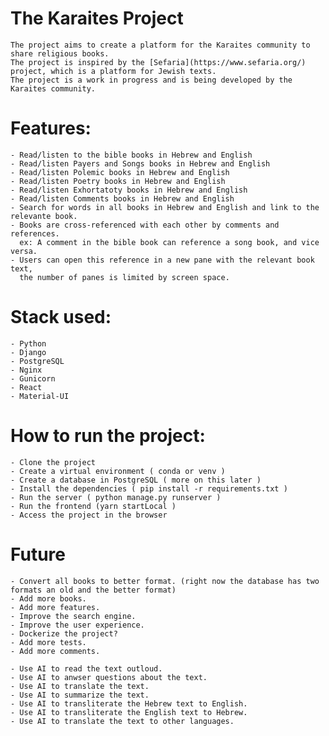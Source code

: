 # The Karaites Project

    The project aims to create a platform for the Karaites community to share religious books.
    The project is inspired by the [Sefaria](https://www.sefaria.org/) project, which is a platform for Jewish texts.
    The project is a work in progress and is being developed by the Karaites community.

# Features:
    - Read/listen to the bible books in Hebrew and English
    - Read/listen Payers and Songs books in Hebrew and English
    - Read/listen Polemic books in Hebrew and English
    - Read/listen Poetry books in Hebrew and English
    - Read/listen Exhortatoty books in Hebrew and English
    - Read/listen Comments books in Hebrew and English
    - Search for words in all books in Hebrew and English and link to the relevante book.
    - Books are cross-referenced with each other by comments and references.
      ex: A comment in the bible book can reference a song book, and vice versa.
    - Users can open this reference in a new pane with the relevant book text, 
      the number of panes is limited by screen space.
    

# Stack used:
    - Python
    - Django
    - PostgreSQL
    - Nginx
    - Gunicorn
    - React
    - Material-UI


# How to run the project:

    - Clone the project
    - Create a virtual environment ( conda or venv )
    - Create a database in PostgreSQL ( more on this later )
    - Install the dependencies ( pip install -r requirements.txt )
    - Run the server ( python manage.py runserver )
    - Run the frontend (yarn startLocal )
    - Access the project in the browser

# Future
    
    - Convert all books to better format. (right now the database has two formats an old and the better format)
    - Add more books.
    - Add more features.
    - Improve the search engine.
    - Improve the user experience.
    - Dockerize the project? 
    - Add more tests.
    - Add more comments.

    - Use AI to read the text outloud.
    - Use AI to anwser questions about the text.
    - Use AI to translate the text.
    - Use AI to summarize the text.
    - Use AI to transliterate the Hebrew text to English.
    - Use AI to transliterate the English text to Hebrew.
    - Use AI to translate the text to other languages.
